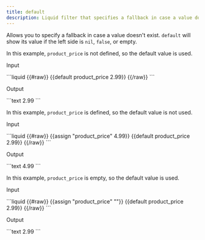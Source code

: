 ```yaml
---
title: default
description: Liquid filter that specifies a fallback in case a value doesn't exist.
---
```


Allows you to specify a fallback in case a value doesn't exist. `default` will show its value if the left side is `nil`, `false`, or empty.

In this example, `product_price` is not defined, so the default value is used.

<p class="code-label">Input</p>
```liquid
{{#raw}}
{{default product_price 2.99}}
{{/raw}}
```

<p class="code-label">Output</p>
```text
2.99
```

In this example, `product_price` is defined, so the default value is not used.

<p class="code-label">Input</p>
```liquid
{{#raw}}
{{assign "product_price" 4.99}}
{{default product_price 2.99}}
{{/raw}}
```

<p class="code-label">Output</p>
```text
4.99
```

In this example, `product_price` is empty, so the default value is used.

<p class="code-label">Input</p>
```liquid
{{#raw}}
{{assign "product_price" ""}}
{{default product_price 2.99}}
{{/raw}}
```

<p class="code-label">Output</p>
```text
2.99
```
